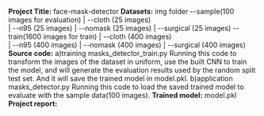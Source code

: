 **Project Title:**
face-mask-detector
**Datasets:**
img folder --sample(100 images for evaluation)
           |     --cloth    (25 images)  
           |     --n95      (25 images)
           |     --nomask   (25 images)
           |     --surgical (25 images)
            --train(1600 images for train)
           |     --cloth    (400 images)  
           |     --n95      (400 images)
           |     --nomask   (400 images)
           |     --surgical (400 images)
**Source code:**
a)training
masks_detector_train.py 
Running this code to transform the images of the dataset in uniform, use the built CNN to train
the model, and will generate the evaluation results used by the random split test set. And it will
save the trained model in model.pkl.
b)application
masks_detector.py
Running this code to load the saved trained model to evaluate with the sample data(100 images).
**Trained model:**
model.pkl
**Project report:**



